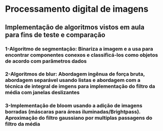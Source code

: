 # Processamento digital de imagens
## Implementação de algoritmos vistos em aula para fins de teste e comparação
### 1-Algoritmo de segmentação: Binariza a imagem e a usa para encontrar componentes conexos e classificá-los como objetos de acordo com parâmetros dados
### 2-Algoritmos de blur: Abordagem ingênua de força bruta, abordagem separável usando listas e abordagem com a técnica de integral de imgens para implementação do filtro da média com janelas deslizantes
### 3-Implementação de bloom usando a adição de imagens borradas (máscaras para áreas iluminadas/Brightpass). Aproximação do filtro gaussiano por multiplas passagens do filtro da média 